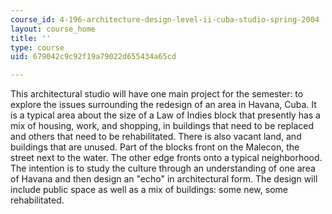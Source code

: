 ```yaml
---
course_id: 4-196-architecture-design-level-ii-cuba-studio-spring-2004
layout: course_home
title: ''
type: course
uid: 679042c9c92f19a79022d655434a65cd

---
```

This architectural studio will have one main project for the semester: to explore the issues surrounding the redesign of an area in Havana, Cuba. It is a typical area about the size of a Law of Indies block that presently has a mix of housing, work, and shopping, in buildings that need to be replaced and others that need to be rehabilitated. There is also vacant land, and buildings that are unused. Part of the blocks front on the Malecon, the street next to the water. The other edge fronts onto a typical neighborhood. The intention is to study the culture through an understanding of one area of Havana and then design an "echo" in architectural form. The design will include public space as well as a mix of buildings: some new, some rehabilitated.
